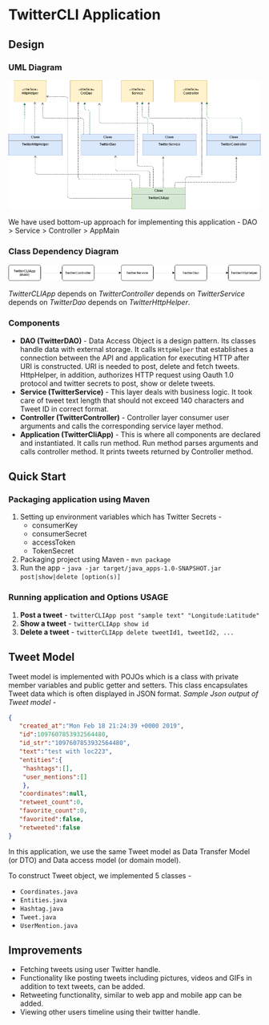 # __TwitterCLI Application__

## __Design__

### __UML Diagram__

![TwitterCli UML Diagram](./assets/TwitterCli.png)


We have used bottom-up approach for implementing this application - 
DAO > Service > Controller > AppMain

### __Class Dependency Diagram__

![Twitter Class Dependency](./assets/TwitterCLIClassDep.png)


_TwitterCLIApp_ depends on _TwitterController_ depends on _TwitterService_ depends on _TwitterDao_ depends on _TwitterHttpHelper_.

### __Components__
* __DAO (TwitterDAO)__ - Data Access Object is a design pattern. Its classes handle data with external storage. It calls `HttpHelper` that establishes a connection between the API and application for executing HTTP after URI is constructed. URI is needed to post, delete and fetch tweets. HttpHelper, in addition, authorizes HTTP request using Oauth 1.0 protocol and twitter secrets to post, show or delete tweets.  
* __Service (TwitterService)__ - This layer deals with business logic. It took care of tweet text length that should not exceed 140 characters and Tweet ID in correct format.
* __Controller (TwitterController)__ - Controller layer consumer user arguments and calls the corresponding service layer method.
* __Application (TwitterCliApp)__ - This is where all components are declared and instantiated. It calls run method. Run method parses arguments and calls controller method. It prints tweets returned by Controller method.

## __Quick Start__

### __Packaging application using Maven__
1. Setting up environment variables which has Twitter Secrets - 
	* consumerKey
	* consumerSecret
	* accessToken
	* TokenSecret
1. Packaging project using Maven - `mvn package`
1. Run the app - `java -jar target/java_apps-1.0-SNAPSHOT.jar post|show|delete [option(s)]`

### __Running application and Options USAGE__
1. __Post a tweet__ - `twitterCLIApp post "sample text" "Longitude:Latitude"` 
1. __Show a tweet__ - `twitterCLIApp show id`
1. __Delete a tweet__ - `twitterCLIApp delete tweetId1, tweetId2, ...`

## __Tweet Model__
Tweet model is implemented with POJOs which is a class with private member variables and public getter and setters. This class encapsulates Tweet data which is often displayed in JSON format.
_Sample Json output of Tweet model_ - 

```json
{
   "created_at":"Mon Feb 18 21:24:39 +0000 2019",
   "id":1097607853932564480,
   "id_str":"1097607853932564480",
   "text":"test with loc223",
   "entities":{
	"hashtags":[],
	"user_mentions":[]
	},
   "coordinates":null,
   "retweet_count":0,
   "favorite_count":0,
   "favorited":false,
   "retweeted":false
}
```
 
In this application, we use the same Tweet model as Data Transfer Model (or DTO) and Data access model (or domain model).

To construct Tweet object, we implemented 5 classes - 
* `Coordinates.java` 
* `Entities.java`
* `Hashtag.java`
* `Tweet.java`
* `UserMention.java`

## __Improvements__
* Fetching tweets using user Twitter handle.
* Functionality like  posting tweets including pictures, videos and GIFs in addition to text tweets, can be added.
* Retweeting functionality, similar to web app and mobile app can be added.
* Viewing other users timeline using their twitter handle.

